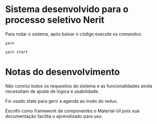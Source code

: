 # Sistema desenvolvido para o processo seletivo Nerit

Para rodar o sistema, após baixar o código execute os comandos:
```
yarn 
```
```
yarn start
```
# Notas do desenvolvimento

Não concluí todos os requesitos do sistema e as funcionalidades ainda necessitam de ajuste de lógica e usabilidade.

Foi usado state para gerir a agenda ao invés do redux.

Escolhi como framework de componentes o Material-UI pois sua documentação facilita o aprendizado para uso.
